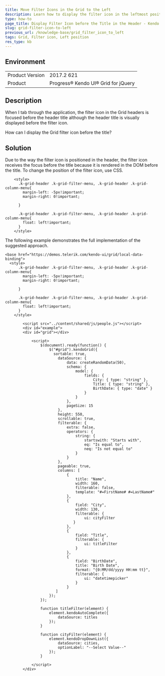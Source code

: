 ```yaml
---
title: Move Filter Icons in the Grid to the Left
description: Learn how to display the filter icon in the leftmost position of the Kendo UI Grid header.
type: how-to
page_title: Display Filter Icon before the Title in the Header - Kendo UI Grid for jQuery
slug: grid-filter-icon-to-left
previous_url: /knowledge-base/grid_filter_icon_to_left
tags: Grid, Filter icon, Left position
res_type: kb
---
```


## Environment

<table>
	<tr>
		<td>Product Version</td>
		<td>2017.2 621</td>
	</tr>
	<tr>
		<td>Product</td>
		<td>Progress® Kendo UI® Grid for jQuery</td> 
	</tr>
</table>


## Description

When I tab through the application, the filter icon in the Grid headers is focused before the header title although the header title is visually displayed before the filter icon.

How can I display the Grid filter icon before the title?

## Solution

Due to the way the filter icon is positioned in the header, the filter icon receives the focus before the title because it is rendered in the DOM before the title. To change the position of the filter icon, use CSS.

```dojo
	<style>
	  .k-grid-header .k-grid-filter-menu, .k-grid-header .k-grid-column-menu{
		margin-left: -5px!important;
		margin-right: 0!important;

	  }

	  .k-grid-header .k-grid-filter-menu, .k-grid-header .k-grid-column-menu{
		float: left!important;
	  }
	</style>
```

The following example demonstrates the full implementation of the suggested approach.

```dojo
<base href="https://demos.telerik.com/kendo-ui/grid/local-data-binding">
  <style>
      .k-grid-header .k-grid-filter-menu, .k-grid-header .k-grid-column-menu{
        margin-left: -5px!important;
        margin-right: 0!important;

      }

      .k-grid-header .k-grid-filter-menu, .k-grid-header .k-grid-column-menu{
        float: left!important;
      }
    </style>

        <script src="../content/shared/js/people.js"></script>
        <div id="example">
        <div id="grid"></div>

            <script>
                $(document).ready(function() {
                    $("#grid").kendoGrid({
                      sortable: true,
                        dataSource: {
                            data: createRandomData(50),
                            schema: {
                                model: {
                                    fields: {
                                        City: { type: "string" },
                                        Title: { type: "string" },
                                        BirthDate: { type: "date" }
                                    }
                                }
                            },
                            pageSize: 15
                        },
                        height: 550,
                        scrollable: true,
                        filterable: {
                            extra: false,
                            operators: {
                                string: {
                                    startswith: "Starts with",
                                    eq: "Is equal to",
                                    neq: "Is not equal to"
                                }
                            }
                        },
                        pageable: true,
                        columns: [
                            {
                                title: "Name",
                                width: 160,
                                filterable: false,
                                template: "#=FirstName# #=LastName#"
                            },
                            {
                                field: "City",
                                width: 130,
                                filterable: {
                                    ui: cityFilter
                               }
                            },
                            {
                                field: "Title",
                                filterable: {
                                    ui: titleFilter
                                }
                            },
                            {
                                field: "BirthDate",
                                title: "Birth Date",
                                format: "{0:MM/dd/yyyy HH:mm tt}",
                                filterable: {
                                    ui: "datetimepicker"
                                }
                            }
                       ]
                    });
                });

                function titleFilter(element) {
                    element.kendoAutoComplete({
                        dataSource: titles
                    });
                }

                function cityFilter(element) {
                    element.kendoDropDownList({
                        dataSource: cities,
                        optionLabel: "--Select Value--"
                    });
                }

            </script>
        </div>
```
